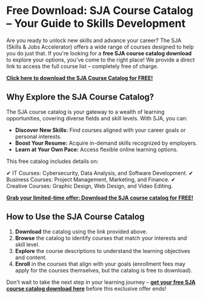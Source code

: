 # Free Download: SJA Course Catalog – Your Guide to Skills Development

Are you ready to unlock new skills and advance your career? The SJA (Skills & Jobs Accelerator) offers a wide range of courses designed to help you do just that. If you're looking for a **free SJA course catalog download** to explore your options, you've come to the right place! We provide a direct link to access the full course list – completely free of charge.

[**Click here to download the SJA Course Catalog for FREE!**](https://udemywork.com/sja-course-catalog)

## Why Explore the SJA Course Catalog?

The SJA course catalog is your gateway to a wealth of learning opportunities, covering diverse fields and skill levels. With SJA, you can:

*   **Discover New Skills:** Find courses aligned with your career goals or personal interests.
*   **Boost Your Resume:** Acquire in-demand skills recognized by employers.
*   **Learn at Your Own Pace:** Access flexible online learning options.

This free catalog includes details on:

✔ IT Courses: Cybersecurity, Data Analysis, and Software Development.
✔ Business Courses: Project Management, Marketing, and Finance.
✔ Creative Courses: Graphic Design, Web Design, and Video Editing.

[**Grab your limited-time offer: Download the SJA course catalog for FREE!**](https://udemywork.com/sja-course-catalog)

## How to Use the SJA Course Catalog

1. **Download** the catalog using the link provided above.
2. **Browse** the catalog to identify courses that match your interests and skill level.
3. **Explore** the course descriptions to understand the learning objectives and content.
4. **Enroll** in the courses that align with your goals (enrollment fees may apply for the courses themselves, but the catalog is free to download).

Don't wait to take the next step in your learning journey – **[get your free SJA course catalog download here](https://udemywork.com/sja-course-catalog)** before this exclusive offer ends!
